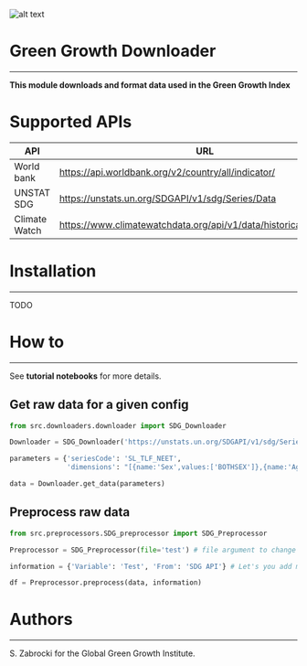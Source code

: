 ![alt text](http://greengrowthindex.gggi.org/wp-content/uploads/2019/09/LOGO_GGGI_GREEN_350x131px_002trans_Prancheta-1.png)

# Green Growth Downloader
------------------------------------
**This module downloads and format data used in the Green Growth Index**

# Supported APIs

| API           | URL                                                               | Downloading | Preprocessing | Processing |
|---------------|-------------------------------------------------------------------|-------------|---------------|------------|
| World bank    | https://api.worldbank.org/v2/country/all/indicator/               | OK          | OK            | TODO       |
| UNSTAT SDG    | https://unstats.un.org/SDGAPI/v1/sdg/Series/Data                  | OK          | OK            | TODO       |
| Climate Watch | https://www.climatewatchdata.org/api/v1/data/historical_emissions | OK          | OK            | TODO       |


# Installation
-------------------
TODO

# How to
-------------

See **tutorial notebooks** for more details.

## Get raw data for a given config

```python
from src.downloaders.downloader import SDG_Downloader

Downloader = SDG_Downloader('https://unstats.un.org/SDGAPI/v1/sdg/Series/Data')

parameters = {'seriesCode': 'SL_TLF_NEET',
              'dimensions': "[{name:'Sex',values:['BOTHSEX']},{name:'Age',values:['15-24']}]"}

data = Downloader.get_data(parameters)
```

## Preprocess raw data

```python
from src.preprocessors.SDG_preprocessor import SDG_Preprocessor

Preprocessor = SDG_Preprocessor(file='test') # file argument to change (Used to preprocess special cases)

information = {'Variable': 'Test', 'From': 'SDG API'} # Let's you add more information to the dataframe

df = Preprocessor.preprocess(data, information)
```

# Authors
---------------

S. Zabrocki for the Global Green Growth Institute.
